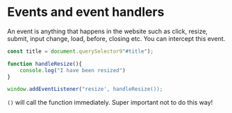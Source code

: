 # Events and event handlers

An event is anything that happens in the website such as click, resize, submit, input change, load, before, closing etc. You can intercept this event.

```js
const title = document.querySelector9"#title");

function handleResize(){
	console.log("I have been resized")
}

window.addEventListener("resize', handleResize());
```

`()` will call the function immediately. Super important not to do this way!
